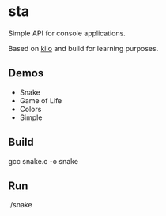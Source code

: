 sta
===

Simple API for console applications.

Based on [kilo](https://github.com/antirez/kilo) and build for learning purposes.

## Demos
* Snake
* Game of Life
* Colors
* Simple

## Build
gcc snake.c -o snake

## Run
./snake
